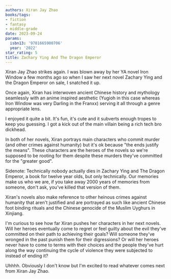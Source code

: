 ```yaml
---
authors: Xiran Jay Zhao
books/tags:
- fiction
- fantasy
- middle-grade
date: 2023-09-24
params:
  isbn13: '9781665900706'
  year: '2022'
star_rating: 5
title: Zachary Ying And The Dragon Emperor
---
```


Xiran Jay Zhao strikes again. I was blown away by her YA novel Iron Window a few
months ago so when I saw her next novel Zachary Ying and the Dragon Emperor on
sale, I snatched it up.

Once again, Xiran has interwoven ancient Chinese history and mythology
seamlessly with an anime inspired aesthetic (Yugioh in this case whereas Iron
Window was very Darling in the Franxx) serving it all through a genre
appropriate lens.

<!--more-->

I enjoyed it quite a bit. It's fun, it's cute and it subverts enough tropes to
keep you guessing. I got a kick out of the main villain being a rich tech bro
dickhead.

In both of her novels, Xiran portrays main characters who commit murder (and
other crimes against humanity) but it's ok because "the ends justify the means".
These characters are the heroes of the novels so we're supposed to be rooting
for them despite these murders they've committed for the "greater good".

Sidenote: Technically nobody actually dies in Zachary Ying and The Dragon
Emperor, a book for twelve year olds, but only technically. Our memories make us
who we are, if you take away 2000 years of memories from someone, don't ask,
you've killed that version of them.

Xiran's novels also make reference to other heinous crimes against humanity that
aren't justified and are portrayed as such like ancient Chinese foot binding
rituals and the Chinese genocide of the Muslim Uyghurs in Xinjiang.

I'm curious to see how far Xiran pushes her characters in her next novels. Will
her heroes eventually come to regret or feel guilty about the evil they've
committed on their path to achieving their goals? Will someone they've wronged
in the past punish them for their digressions? Or will her heroes never have to
come to terms with their choices and the people they've hurt along the way
continuing the cycle of violence they were subjected to instead of ending it?

Uhhhh. Obviously I don't know but I'm excited to read whatever comes next from
Xiran Jay Zhao.